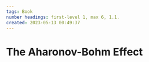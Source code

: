 ```yaml
---
tags: Book
number headings: first-level 1, max 6, 1.1.
created: 2023-05-13 00:49:37
---
```

# The Aharonov-Bohm Effect


